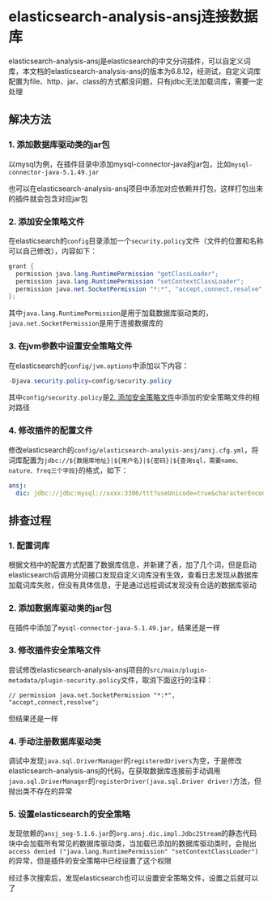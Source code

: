 # elasticsearch-analysis-ansj连接数据库

elasticsearch-analysis-ansj是elasticsearch的中文分词插件，可以自定义词库，本文档的elasticsearch-analysis-ansj的版本为6.8.12，经测试，自定义词库配置为file、http、jar、class的方式都没问题，只有jdbc无法加载词库，需要一定处理

## 解决方法

### 1. 添加数据库驱动类的jar包

以mysql为例，在插件目录中添加mysql-connector-java的jar包，比如`mysql-connector-java-5.1.49.jar`

也可以在elasticsearch-analysis-ansj项目中添加对应依赖并打包，这样打包出来的插件就会包含对应jar包

### 2. 添加安全策略文件

在elasticsearch的`config`目录添加一个`security.policy`文件（文件的位置和名称可以自己修改），内容如下：

```java
grant {
  permission java.lang.RuntimePermission "getClassLoader";
  permission java.lang.RuntimePermission "setContextClassLoader";
  permission java.net.SocketPermission "*:*", "accept,connect,resolve";
};
```

其中`java.lang.RuntimePermission`是用于加载数据库驱动类的，`java.net.SocketPermission`是用于连接数据库的

### 3. 在jvm参数中设置安全策略文件

在elasticsearch的`config/jvm.options`中添加以下内容：

```java
-Djava.security.policy=config/security.policy
```

其中`config/security.policy`是[2. 添加安全策略文件](#2-添加安全策略文件)中添加的安全策略文件的相对路径

### 4. 修改插件的配置文件

修改elasticsearch的`config/elasticsearch-analysis-ansj/ansj.cfg.yml`，将词库配置为`jdbc://${数据库地址}|${用户名}|${密码}|${查询sql，需要name、nature、freq三个字段}`的格式，如下：

```yml
ansj:
  dic: jdbc://jdbc:mysql://xxxx:3306/ttt?useUnicode=true&characterEncoding=utf-8&zeroDateTimeBehavior=convertToNull|username|password|select name as name,nature,freq from dic where type=1
```

## 排查过程

### 1. 配置词库

根据文档中的配置方式配置了数据库信息，并新建了表，加了几个词，但是启动elasticsearch后调用分词接口发现自定义词库没有生效，查看日志发现从数据库加载词库失败，但没有具体信息，于是通过远程调试发现没有合适的数据库驱动

### 2. 添加数据库驱动类的jar包

在插件中添加了`mysql-connector-java-5.1.49.jar`，结果还是一样


### 3. 修改插件安全策略文件

尝试修改elasticsearch-analysis-ansj项目的`src/main/plugin-metadata/plugin-security.policy`文件，取消下面这行的注释：

```
// permission java.net.SocketPermission "*:*", "accept,connect,resolve";
```

但结果还是一样

### 4. 手动注册数据库驱动类

调试中发现`java.sql.DriverManager`的`registeredDrivers`为空，于是修改elasticsearch-analysis-ansj的代码，在获取数据库连接前手动调用`java.sql.DriverManager`的`registerDriver(java.sql.Driver driver)`方法，但抛出类不存在的异常

### 5. 设置elasticsearch的安全策略

发现依赖的`ansj_seg-5.1.6.jar`的`org.ansj.dic.impl.Jdbc2Stream`的静态代码块中会加载所有常见的数据库驱动类，当加载已添加的数据库驱动类时，会抛出`access denied ("java.lang.RuntimePermission" "setContextClassLoader")`的异常，但是插件的安全策略中已经设置了这个权限

经过多次搜索后，发现elasticsearch也可以设置安全策略文件，设置之后就可以了
